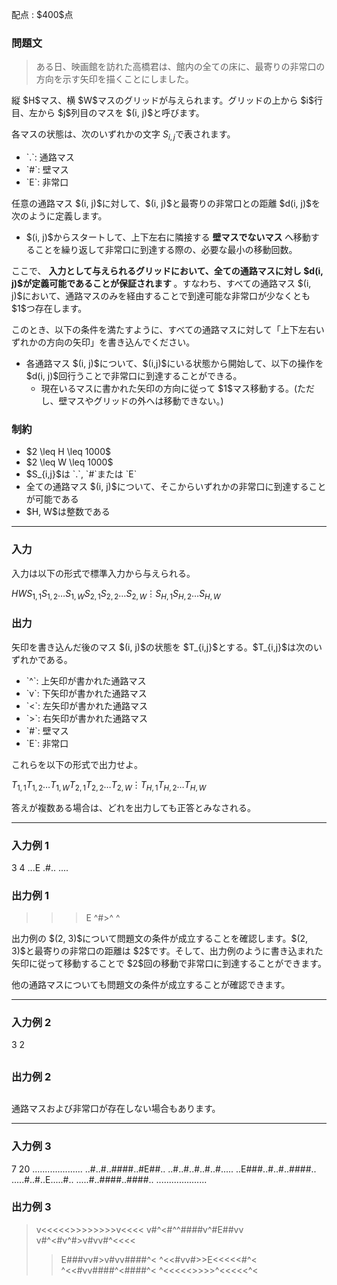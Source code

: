 
<div>

<span>

<span>

<p>
配点 : $400$点
</p>

<div>

<section>

### **問題文**

<blockquote>

<p>
ある日、映画館を訪れた高橋君は、館内の全ての床に、最寄りの非常口の方向を示す矢印を描くことにしました。
</p>

</blockquote>

<p>
縦 $H$マス、横 $W$マスのグリッドが与えられます。グリッドの上から $i$行目、左から $j$列目のマスを $(i, j)$と呼びます。

各マスの状態は、次のいずれかの文字 $S_{i,j}$で表されます。
</p>

<ul>

<li>
`.`: 通路マス
</li>

<li>
`#`: 壁マス
</li>

<li>
`E`: 非常口
</li>

</ul>

<p>
任意の通路マス $(i, j)$に対して、$(i, j)$と最寄りの非常口との距離 $d(i, j)$を次のように定義します。
</p>

<ul>

<li>
$(i, j)$からスタートして、上下左右に隣接する 
<strong>
壁マスでないマス
</strong>
へ移動することを繰り返して非常口に到達する際の、必要な最小の移動回数。
</li>

</ul>

<p>
ここで、
<strong>
入力として与えられるグリッドにおいて、全ての通路マスに対し $d(i, j)$が定義可能であることが保証されます
</strong>
。すなわち、すべての通路マス $(i, j)$において、通路マスのみを経由することで到達可能な非常口が少なくとも $1$つ存在します。
</p>

<p>
このとき、以下の条件を満たすように、すべての通路マスに対して「上下左右いずれかの方向の矢印」を書き込んでください。
</p>

<ul>

<li>
各通路マス $(i, j)$について、$(i,j)$にいる状態から開始して、以下の操作を $d(i, j)$回行うことで非常口に到達することができる。
<ul>

<li>
現在いるマスに書かれた矢印の方向に従って $1$マス移動する。(ただし、壁マスやグリッドの外へは移動できない。)
</li>

</ul>

</li>

</ul>

</section>

</div>

<div>

<section>

### **制約**

<ul>

<li>
$2 \leq H \leq 1000$
</li>

<li>
$2 \leq W \leq 1000$
</li>

<li>
$S_{i,j}$は `.`, `#`または `E`
</li>

<li>
全ての通路マス $(i, j)$について、そこからいずれかの非常口に到達することが可能である
</li>

<li>
$H, W$は整数である
</li>

</ul>

</section>

</div>

---

<div>

<div>

<section>

### **入力**

<p>
入力は以下の形式で標準入力から与えられる。
</p>

<div>

$H$$W$$S_{1,1}S_{1,2}\dots S_{1,W}$$S_{2,1}S_{2,2}\dots S_{2,W}$$\vdots$$S_{H,1}S_{H,2}\dots S_{H,W}$
</div>

</section>

</div>

<div>

<section>

### **出力**

<p>
矢印を書き込んだ後のマス $(i, j)$の状態を $T_{i,j}$とする。$T_{i,j}$は次のいずれかである。
</p>

<ul>

<li>
`^`: 上矢印が書かれた通路マス
</li>

<li>
`v`: 下矢印が書かれた通路マス
</li>

<li>
`<`: 左矢印が書かれた通路マス
</li>

<li>
`>`: 右矢印が書かれた通路マス
</li>

<li>
`#`: 壁マス
</li>

<li>
`E`: 非常口
</li>

</ul>

<p>
これらを以下の形式で出力せよ。
</p>

<div>

$T_{1,1}T_{1,2}\dots T_{1,W}$$T_{2,1}T_{2,2}\dots T_{2,W}$$\vdots$$T_{H,1}T_{H,2}\dots T_{H,W}$
</div>

<p>
答えが複数ある場合は、どれを出力しても正答とみなされる。
</p>

</section>

</div>

</div>

---

<div>

<section>

### **入力例 1**

<div>

3 4
...E
.#..
....

</div>

</section>

</div>

<div>

<section>

### **出力例 1**

<div>

>>>E
^#>^
>>>^

</div>

<p>
出力例の $(2, 3)$について問題文の条件が成立することを確認します。$(2, 3)$と最寄りの非常口の距離は $2$です。そして、出力例のように書き込まれた矢印に従って移動することで $2$回の移動で非常口に到達することができます。

他の通路マスについても問題文の条件が成立することが確認できます。
</p>

</section>

</div>

---

<div>

<section>

### **入力例 2**

<div>

3 2
##
##
##

</div>

</section>

</div>

<div>

<section>

### **出力例 2**

<div>

##
##
##

</div>

<p>
通路マスおよび非常口が存在しない場合もあります。
</p>

</section>

</div>

---

<div>

<section>

### **入力例 3**

<div>

7 20
....................
..#..#..####..#E##..
..#..#..#..#..#.....
..E###..#..#..####..
.....#..#..E.....#..
.....#..####..####..
....................

</div>

</section>

</div>

<div>

<section>

### **出力例 3**

<div>

>v<<<<<>>>>>>>>v<<<<
>v#^<#^^####v^#E##vv
>v#^<#v^#>v#vv#^<<<<
>>E###vv#>v#vv####^<
>>^<<#vv#>>E<<<<<#^<
>>^<<#vv####^<####^<
>>^<<<<<>>>>^<<<<<^<

</div>

</section>

</div>

</span>

</span>

</div>
